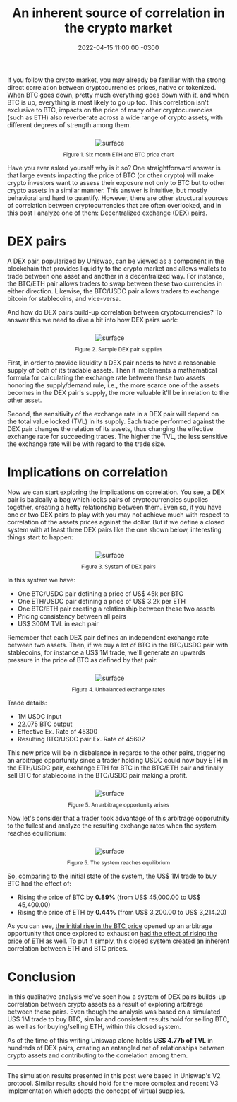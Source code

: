 ﻿---
layout: post
title: "An inherent source of correlation in the crypto market"
date: 2022-04-15 11:00:00 -0300
tags: crypto finance statistical-computing
---

If you follow the crypto market, you may already be familiar with the strong direct correlation between cryptocurrencies prices, native or tokenized. When BTC goes down, pretty much everything goes down with it, and when BTC is up, everything is most likely to go up too. This correlation isn't exclusive to BTC, impacts on the price of many other cryptocurrencies (such as ETH) also reverberate across a wide range of crypto assets, with different degrees of strength among them.

<p align="center">
  <img style="max-width: 100%; max-height: 480px; margin: 10px 0 10px -40px" src="{{ site.baseurl }}/images/p30/btc-eth-6month.png" alt="surface"/>
  <br><label style="font-size: 12px;">Figure 1. Six month ETH and BTC price chart</label>
</p>

Have you ever asked yourself why is it so? One straightforward answer is that large events impacting the price of BTC (or other crypto) will make crypto investors want to assess their exposure not only to BTC but to other crypto assets in a similar manner. This answer is intuitive, but mostly behavioral and hard to quantify. However, there are other structural sources of correlation between cryptocurrencies that are often overlooked, and in this post I analyze one of them: Decentralized exchange (DEX) pairs.

DEX pairs
============

A DEX pair, popularized by Uniswap, can be viewed as a component in the blockchain that provides liquidity to the crypto market and allows wallets to trade between one asset and another in a decentralized way. For instance, the BTC/ETH pair allows traders to swap between these two currencies in either direction. Likewise, the BTC/USDC pair allows traders to exchange bitcoin for stablecoins, and vice-versa.

And how do DEX pairs build-up correlation between cryptocurrencies? To answer this we need to dive a bit into how DEX pairs work:

<p align="center">
  <img style="max-width: 100%; max-height: 300px; margin: 10px 0 10px -40px" src="{{ site.baseurl }}/images/p30/dex-pair-supplies.png" alt="surface"/>
  <br><label style="font-size: 12px;">Figure 2. Sample DEX pair supplies</label>
</p>

First, in order to provide liquidity a DEX pair needs to have a reasonable supply of both of its tradable assets. Then it implements a mathematical formula for calculating the exchange rate between these two assets honoring the supply/demand rule, i.e., the more scarce one of the assets becomes in the DEX pair's supply, the more valuable it'll be in relation to the other asset.

Second, the sensitivity of the exchange rate in a DEX pair will depend on the total value locked (TVL) in its supply. Each trade performed against the DEX pair changes the relation of its assets, thus changing the effective exchange rate for succeeding trades. The higher the TVL, the less sensitive the exchange rate will be with regard to the trade size.

Implications on correlation
============

Now we can start exploring the implications on correlation. You see, a DEX pair is basically a bag which locks pairs of cryptocurrencies supplies together, creating a hefty relationship between them. Even so, if you have one or two DEX pairs to play with you may not achieve much with respect to correlation of the assets prices against the dollar. But if we define a closed system with at least three DEX pairs like the one shown below, interesting things start to happen:

<p align="center">
  <img style="max-width: 100%; max-height: 280px; margin: 10px 0 10px -40px" src="{{ site.baseurl }}/images/p30/3-pairs-system.png" alt="surface"/>
  <br><label style="font-size: 12px;">Figure 3. System of DEX pairs</label>
</p>

In this system we have:
* One BTC/USDC pair defining a price of US$ 45k per BTC
* One ETH/USDC pair defining a price of US$ 3.2k per ETH
* One BTC/ETH pair creating a relationship between these two assets
* Pricing consistency between all pairs
* US$ 300M TVL in each pair

Remember that each DEX pair defines an independent exchange rate between two assets. Then, if we buy a lot of BTC in the BTC/USDC pair with stablecoins, for instance a US$ 1M trade, we'll generate an upwards pressure in the price of BTC as defined by that pair:

<p align="center">
  <img style="max-width: 100%; max-height: 280px; margin: 10px 0 10px -40px" src="{{ site.baseurl }}/images/p30/3-pairs-system-unbalanced.png" alt="surface"/>
  <br><label style="font-size: 12px;">Figure 4. Unbalanced exchange rates</label>
</p>

Trade details:
* 1M USDC input
* 22.075 BTC output
* Effective Ex. Rate of 45300
* Resulting BTC/USDC pair Ex. Rate of 45602

This new price will be in disbalance in regards to the other pairs, triggering an arbitrage opportunity since a trader holding USDC could now buy ETH in the ETH/USDC pair, exchange ETH for BTC in the BTC/ETH pair and finally sell BTC for stablecoins in the BTC/USDC pair making a profit.

<p align="center">
  <img style="max-width: 100%; max-height: 280px; margin: 10px 0 10px -40px" src="{{ site.baseurl }}/images/p30/arbitrage-opportunity.png" alt="surface"/>
  <br><label style="font-size: 12px;">Figure 5. An arbitrage opportunity arises</label>
</p>

Now let's consider that a trader took advantage of this arbitrage opporutnity to the fullest and analyze the resulting exchange rates when the system reaches equilibrium:

<p align="center">
  <img style="max-width: 100%; max-height: 280px; margin: 10px 0 10px -40px" src="{{ site.baseurl }}/images/p30/3-pairs-system-equilibrium.png" alt="surface"/>
  <br><label style="font-size: 12px;">Figure 5. The system reaches equilibrium</label>
</p>

So, comparing to the initial state of the system, the US$ 1M trade to buy BTC had the effect of:
* Rising the price of BTC by <b>0.89%</b> (from US$ 45,000.00 to US$ 45,400.00)
* Rising the price of ETH by <b>0.44%</b> (from US$ 3,200.00 to US$ 3,214.20)

As you can see, <u>the initial rise in the BTC price</u> opened up an arbitrage opportunity that once explored to exhaustion <u>had the effect of rising the price of ETH</u> as well. To put it simply, this closed system created an inherent correlation between ETH and BTC prices.


Conclusion
============

In this qualitative analysis we've seen how a system of DEX pairs builds-up correlation between crypto assets as a result of exploring arbitrage between these pairs. Even though the analysis was based on a simulated US$ 1M trade to buy BTC, similar and consistent results hold for selling BTC, as well as for buying/selling ETH, within this closed system.

As of the time of this writing Uniswap alone holds <b>US$ 4.77b of TVL</b> in hundreds of DEX pairs, creating an entangled net of relationships between crypto assets and contributing to the correlation among them.

---

The simulation results presented in this post were based in Uniswap's V2 protocol. Similar results should hold for the more complex and recent V3 implementation which adopts the concept of virtual supplies.
